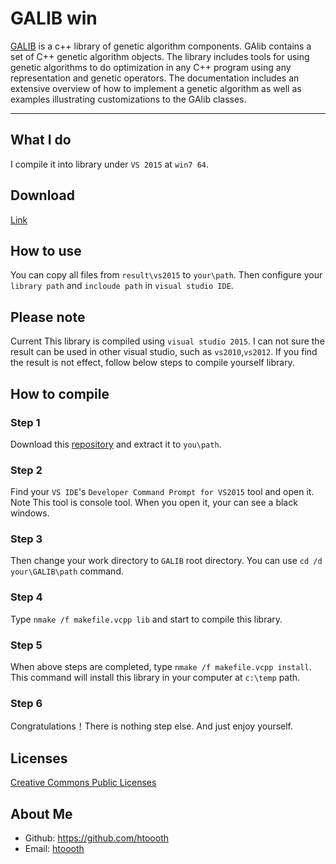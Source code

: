 # GALIB win
[GALIB](http://lancet.mit.edu/ga/) is a c++ library of genetic algorithm components. GAlib contains a set of C++ genetic algorithm objects. The library includes tools for using genetic algorithms to do optimization in any C++ program using any representation and genetic operators. The documentation includes an extensive overview of how to implement a genetic algorithm as well as examples illustrating customizations to the GAlib classes.

----

## What I do
I compile it into library under `VS 2015` at `win7 64`.

## Download
[Link](https://codeload.github.com/htoooth/galib247CompileResult/zip/master)

## How to use
You can copy all files from `result\vs2015` to `your\path`. Then configure your `library path` and `incloude path` in `visual studio IDE`.

## Please note
Current This library is compiled using `visual studio 2015`. I can not sure the result can be used in other visual studio, such as `vs2010`,`vs2012`. If you find the result is not effect, follow below steps to compile yourself library.

## How to compile

### Step 1
Download this [repository](https://codeload.github.com/htoooth/galib247CompileResult/zip/master) and extract it to `you\path`.

### Step 2
Find your `VS IDE`'s `Developer Command Prompt for VS2015` tool and open it. Note This tool is console tool. When you open it, your can see a black windows.

### Step 3
Then change your work directory to `GALIB` root directory. You can use `cd /d your\GALIB\path` command.

### Step 4
Type `nmake /f makefile.vcpp lib` and start to compile this library.

### Step 5
When above steps are completed, type `nmake /f makefile.vcpp install`. This command will install this library in your computer at `c:\temp` path.

### Step 6
Congratulations！There is nothing step else. And just enjoy yourself.

## Licenses
[Creative Commons Public Licenses](https://creativecommons.org/licenses/by-nc-sa/4.0/legalcode)

## About Me

* Github: <https://github.com/htoooth>
* Email: [htoooth](mailto:ht.anglenx#google.com)



